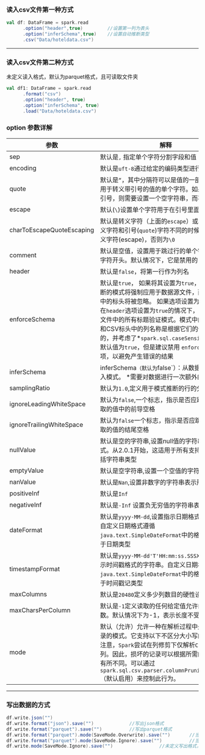 

### 读入csv文件第一种方式

```scala
val df: DataFrame = spark.read
      .option("header",true)         //设置第一列为表头
      .option("inferSchema",true)    //设置自动推断类型
      .csv("Data/hoteldata.csv")
```



---

### 读入csv文件第二种方式

未定义读入格式，默认为parquet格式，且可读取文件夹

```scala
val df1: DataFrame = spark.read
      .format("csv")
      .option("header", true)
      .option("inferSchema", true)
      .load("Data/hoteldata.csv")
```



### option 参数详解

| 参数                      | 解释                                                         |
| ------------------------- | ------------------------------------------------------------ |
| sep                       | 默认是`,` 指定单个字符分割字段和值                           |
| encoding                  | 默认是`uft-8`通过给定的编码类型进行解码                      |
| quote                     | 默认是`“`，其中分隔符可以是值的一部分，设置用于转义带引号的值的单个字符。如果您想关闭引号，则需要设置一个空字符串，而不是`null`。 |
| escape                    | 默认(`\`)设置单个字符用于在引号里面转义引号                  |
| charToEscapeQuoteEscaping | 默认是转义字符（上面的`escape`）或者`\0`，当转义字符和引号(`quote`)字符不同的时候，默认是转义字符(escape)，否则为`\0` |
| comment                   | 默认是空值，设置用于跳过行的单个字符，以该字符开头。默认情况下，它是禁用的 |
| header                    | 默认是`false`，将第一行作为列名                              |
| enforceSchema             | 默认是`true`， 如果将其设置为`true`，则指定或推断的模式将强制应用于数据源文件，而`CSV`文件中的标头将被忽略。 如果选项设置为`false`，则在`header`选项设置为`true`的情况下，将针对CSV文件中的所有标题验证模式。模式中的字段名称和CSV标头中的列名称是根据它们的位置检查的，并考虑了*`spark.sql.caseSensitive`。虽然默认值为`true`，但是建议禁用 `enforceSchema`选项，以避免产生错误的结果 |
| inferSchema               | inferSchema`（默认为`false`）：从数据自动推断输入模式。 *需要对数据进行一次额外的传递 |
| samplingRatio             | 默认为`1.0`,定义用于模式推断的行的分数                       |
| ignoreLeadingWhiteSpace   | 默认为`false`,一个标志，指示是否应跳过正在读取的值中的前导空格 |
| ignoreTrailingWhiteSpace  | 默认为`false`一个标志，指示是否应跳过正在读取的值的结尾空格  |
| nullValue                 | 默认是空的字符串,设置null值的字符串表示形式。从2.0.1开始，这适用于所有支持的类型，包括字符串类型 |
| emptyValue                | 默认是空字符串,设置一个空值的字符串表示形式                  |
| nanValue                  | 默认是`Nan`,设置非数字的字符串表示形式                       |
| positiveInf               | 默认是`Inf`                                                  |
| negativeInf               | 默认是`-Inf` 设置负无穷值的字符串表示形式                    |
| dateFormat                | 默认是`yyyy-MM-dd`,设置指示日期格式的字符串。自定义日期格式遵循`java.text.SimpleDateFormat`中的格式。这适用于日期类型 |
| timestampFormat           | 默认是`yyyy-MM-dd'T'HH:mm:ss.SSSXXX`，设置表示时间戳格式的字符串。自定义日期格式遵循`java.text.SimpleDateFormat`中的格式。这适用于时间戳记类型 |
| maxColumns                | 默认是`20480`定义多少列数目的硬性设置                        |
| maxCharsPerColumn         | 默认是`-1`定义读取的任何给定值允许的最大字符数。默认情况下为-1，表示长度不受限制 |
| mode                      | 默认（允许）允许一种在解析过程中处理损坏记录的模式。它支持以下不区分大小写的模式。请注意，`Spark`尝试在列修剪下仅解析`CSV`中必需的列。因此，损坏的记录可以根据所需的字段集而有所不同。可以通过`spark.sql.csv.parser.columnPruning.enabled`（默认启用）来控制此行为。 |



---

### 写出数据的方式



```scala
df.write.json("")
df.write.format("json").save("")             //写出json格式
df.write.format("parquet").save("")          //写出parquet格式
df.write.format("parquet").mode(SaveMode.Overwrite).save("")       //当写出的文件存在时，直接覆盖
df.write.format("parquet").mode(SaveMode.Ignore).save("")          //当写出的文件存在时，不做任何操作
df.write.mode(SaveMode.Ignore).save("")                 //未定义写出格式，则直接默认为parquet格式。
```

